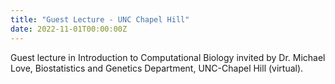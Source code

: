 ```yaml
---
title: "Guest Lecture - UNC Chapel Hill"
date: 2022-11-01T00:00:00Z
---
```


Guest lecture in Introduction to Computational Biology invited by Dr. Michael Love, Biostatistics and Genetics Department, UNC-Chapel Hill (virtual).